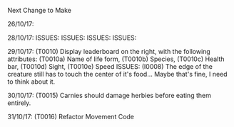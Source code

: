 Next Change to Make

26/10/17: 
    <!-- (T0001) When herbie dies, slowly decay instead of disapper. (Completed 27/10/17) -->

28/10/17:
    <!-- (T0002) Create generic die function. (Completed 29/10/17) -->
    <!-- (T0003) Create generic decay function. (Completed 29/10/17) -->
        ISSUES:
        <!-- (I0001): Above 2 functions fail with more than one of each species (causing crash) (29/10/17) -->
        <!-- (I0002): While lifeform decays, all of same species (under index of the decaying) freeze and resume movement once the decaying is removed. (29/10/17) -->
    <!-- (T0004) Generate different speeds amoungst creatures upon generation. (29/10/17) -->
        ISSUES:
            <!-- (I0003): When a creature aproaches it's prey, if the distance is not divisible by the creature's speed, it will never reach it. (29/10/17) -->
    <!-- (T0005) Regenerate leaves over time. (30/10/17) -->
    <!-- (T0006) Background colour change according to time passed (to simulate day and night). (29/10/17) -->
        ISSUES:
            <!-- (I0004): Color change clunky. Change to fade. (30/10/17) -->
            <!-- (I0005): Life forms look as bright at any time of day. Overlay the color change with high opacity. (30/10/17) -->
    <!-- (T0007) Adjust sight capability to time of day. (29/10/17) -->
        ISSUES:
            <!-- (I0006): Creatures should stop moving (lose less health) if sight drops under certain limit (30/10/17) -->
            <!-- (I0007): Animate sleep (30/10/17) -->

29/10/17:
    <!-- (T0008) Style start life button to be displayed in the middle of the screen, large, before game begins (30/10/17) -->
    <!-- (T0009) Get button to reappear if all life has ceased to exist (apart from leaves) (30/10/17) -->
    (T0010) Display leaderboard on the right, with the following attributes:
        (T0010a) Name of life form,
        (T0010b) Species,
        (T0010c) Health bar,
        (T0010d) Sight,
        (T0010e) Speed
    <!-- (T0011) Fade seamlessly between decay images (instead of clunky changes) (30/10/17) -->
    <!-- (T0012) If sight is below a certain level, creatures should preserve energy (sleep) (30/10/17) -->
    <!-- (T0013) Carnies should be able to start eating herbies if there are touching at all, not just if there centres are equal (30/10/17) -->
        ISSUES:
            (I0008) The edge of the creature still has to touch the center of it's food... Maybe that's fine, I need to think about it.

30/10/17:
    <!-- (T0014) Creatures should start small, then grow as they eat (Size proportional to health). (30/10/17) -->
    (T0015) Carnies should damage herbies before eating them entirely.

31/10/17:
    (T0016) Refactor Movement Code